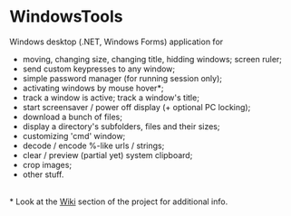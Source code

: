 # WindowsTools

Windows desktop (.NET, Windows Forms) application for<br>
- moving, changing size, changing title, hidding windows; screen ruler;<br>
- send custom keypresses to any window;<br>
- simple password manager (for running session only);<br>
- activating windows by mouse hover&#42;;<br>
- track a window is active; track a window's title;<br>
- start screensaver / power off display (+ optional PC locking);<br>
- download a bunch of files;<br>
- display a directory's subfolders, files and their sizes;
- customizing 'cmd' window;<br>
- decode / encode %-like urls / strings;
- clear / preview (partial yet) system clipboard;<br>
- crop images;<br>
- other stuff.<br>
<br>
&#42; Look at the <a href="https://github.com/Roman-Tarasiuk/WindowsTools/wiki">Wiki</a> section of the project for additional info.
